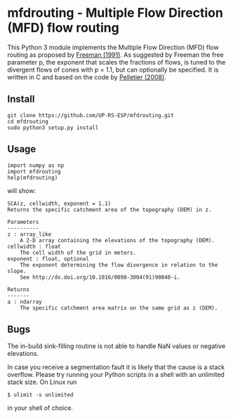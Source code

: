 # mfdrouting - Multiple Flow Direction (MFD) flow routing

This Python 3 module implements the Multiple Flow Direction (MFD) flow routing
as proposed by [Freeman (1991)][id1]. As suggested by Freeman the free
parameter p, the exponent that scales the fractions of flows, is tuned to the
divergent flows of cones with p = 1.1, but can optionally be specified. It is
written in C and based on the code by [Pelletier (2008)][id2].

## Install

	git clone https://github.com/UP-RS-ESP/mfdrouting.git
	cd mfdrouting
	sudo python3 setup.py install

## Usage

    import numpy as np
    import mfdrouting
    help(mfdrouting)

will show:

    SCA(z, cellwidth, exponent = 1.1)
    Returns the specific catchment area of the topography (DEM) in z.

    Parameters
    ----------
    z : array_like
        A 2-D array containing the elevations of the topography (DEM).
    cellwidth : float
        The cell width of the grid in meters.
    exponent : float, optional
        The exponent determining the flow divergence in relation to the slope.
        See http://dx.doi.org/10.1016/0098-3004(91)90048-i.

    Returns
    -------
    a : ndarray
        The specific catchment area matrix on the same grid as z (DEM).

## Bugs

The in-build sink-filling routine is not able to handle NaN values or negative elevations.

In case you receive a segmentation fault it is likely that the cause is a stack overflow.
Please try running your Python scripts in a shell with an unlimited stack size. On Linux
run

    $ ulimit -s unlimited

in your shell of choice.

[id1]: http://dx.doi.org/10.1016/0098-3004(91)90048-i "Calculating catchment area with divergent flow based on a regular grid. T. Graham Freeman, Computers & Geosciences (1991)."

[id2]: http://dx.doi.org/10.1594/IEDA/100145 "MFDrouting, version 0.1. J. D. Pelletier (2008)."
